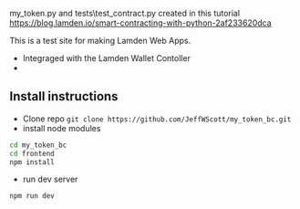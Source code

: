 my_token.py and tests\test_contract.py created in this tutorial
https://blog.lamden.io/smart-contracting-with-python-2af233620dca

This is a test site for making Lamden Web Apps.

- Integraged with the Lamden Wallet Contoller
- 

## Install instructions

- Clone repo `git clone https://github.com/JeffWScott/my_token_bc.git`
- install node modules

```bash
cd my_token_bc
cd frontend
npm install
```

- run dev server
```bash
npm run dev
```

